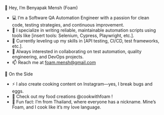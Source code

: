 👋 Hey, I’m Benyapak Mensh (Foam)
- 💻 I’m a Software QA Automation Engineer with a passion for clean code, testing strategies, and continuous improvement.
- 🧪 I specialize in writing reliable, maintainable automation scripts using tools like [insert tools: Selenium, Cypress, Playwright, etc.].
- 🌱 Currently leveling up my skills in [API testing, CI/CD, test frameworks, etc.].
- 👀 Always interested in collaborating on test automation, quality engineering, and DevOps projects.
- 📫 Reach me at foam.mensh@gmail.com

🍳 On the Side
- ⚡ I also create cooking content on Instagram—yes, I break bugs and eggs.
- 🎥 Check out my food creations @cookwithfoam !
- 🥄 Fun fact: I’m from Thailand, where everyone has a nickname. Mine’s Foam, and I cook like it’s my love language.

<!---
bmensh821/bmensh821 is a ✨ special ✨ repository because its `README.md` (this file) appears on your GitHub profile.
You can click the Preview link to take a look at your changes.
--->
